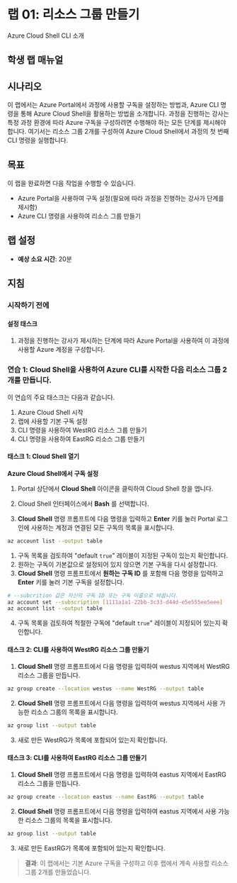 ﻿---
lab:
    title: '리소스 그룹 만들기'
    module: '모듈 1: Azure 관리'
---

# 랩 01: 리소스 그룹 만들기

Azure Cloud Shell CLI 소개

## 학생 랩 매뉴얼

## 시나리오

이 랩에서는 Azure Portal에서 과정에 사용할 구독을 설정하는 방법과, Azure CLI 명령을 통해 Azure Cloud Shell을 활용하는 방법을 소개합니다.  과정을 진행하는 강사는 특정 과정 환경에 따라 Azure 구독을 구성하려면 수행해야 하는 모든 단계를 제시해야 합니다. 여기서는 리소스 그룹 2개를 구성하여 Azure Cloud Shell에서 과정의 첫 번째 CLI 명령을 실행합니다.

## 목표

이 랩을 완료하면 다음 작업을 수행할 수 있습니다.

* Azure Portal을 사용하여 구독 설정(필요에 따라 과정을 진행하는 강사가 단계를 제시함)
* Azure CLI 명령을 사용하여 리소스 그룹 만들기

## 랩 설정

* **예상 소요 시간**: 20분

## 지침

### 시작하기 전에

#### 설정 태스크

1. 과정을 진행하는 강사가 제시하는 단계에 따라 Azure Portal을 사용하여 이 과정에 사용할 Azure 계정을 구성합니다.

### 연습 1: Cloud Shell을 사용하여 Azure CLI를 시작한 다음 리소스 그룹 2개를 만듭니다.

이 연습의 주요 태스크는 다음과 같습니다.

1. Azure Cloud Shell 시작
1. 랩에 사용할 기본 구독 설정
1. CLI 명령을 사용하여 WestRG 리소스 그룹 만들기
1. CLI 명령을 사용하여 EastRG 리소스 그룹 만들기

#### 태스크 1: Cloud Shell 열기

**Azure Cloud Shell에서 구독 설정**

1. Portal 상단에서 **Cloud Shell** 아이콘을 클릭하여 Cloud Shell 창을 엽니다.

1. Cloud Shell 인터페이스에서 **Bash** 를 선택합니다.

1. **Cloud Shell** 명령 프롬프트에 다음 명령을 입력하고 **Enter** 키를 눌러 Portal 로그인에 사용하는 계정과 연결된 모든 구독의 목록을 표시합니다.

```sh
az account list --output table
```

1. 구독 목록을 검토하여 "default `true`" 레이블이 지정된 구독이 있는지 확인합니다.
1. 원하는 구독이 기본값으로 설정되어 있지 않으면 기본 구독을 다시 설정합니다.
1. **Cloud Shell** 명령 프롬프트에서 **원하는 구독 ID** 를 포함해 다음 명령을 입력하고 **Enter** 키를 눌러 기본 구독을 설정합니다.

```sh
# --subcrition 값은 자신의 구독 ID 또는 구독 이름으로 바꿉니다.
az account set --subscription [1111a1a1-22bb-3c33-d44d-e5e555ee5eee]
az account list --output table
```

4. 구독 목록을 검토하여 적절한 구독에 "default `true`" 레이블이 지정되어 있는지 확인합니다.

#### 태스크 2: CLI를 사용하여 WestRG 리소스 그룹 만들기

1. **Cloud Shell** 명령 프롬프트에서 다음 명령을 입력하여 westus 지역에서 WestRG 리소스 그룹을 만듭니다.

```sh
az group create --location westus --name WestRG --output table
```

2. **Cloud Shell** 명령 프롬프트에서 다음 명령을 입력하여 westus 지역에서 사용 가능한 리소스 그룹의 목록을 표시합니다.

```sh
az group list --output table
```

3. 새로 만든 WestRG가 목록에 포함되어 있는지 확인합니다.

#### 태스크 3: CLI를 사용하여 EastRG 리소스 그룹 만들기

1. **Cloud Shell** 명령 프롬프트에서 다음 명령을 입력하여 eastus 지역에서 EastRG 리소스 그룹을 만듭니다.

```sh
az group create --location eastus --name EastRG --output table
```

2. **Cloud Shell** 명령 프롬프트에서 다음 명령을 입력하여 eastus 지역에서 사용 가능한 리소스 그룹의 목록을 표시합니다.

```sh
az group list --output table
```

3. 새로 만든 EastRG가 목록에 포함되어 있는지 확인합니다.

> **결과**: 이 랩에서는 기본 Azure 구독을 구성하고 이후 랩에서 계속 사용할 리소스 그룹 2개를 만들었습니다.
